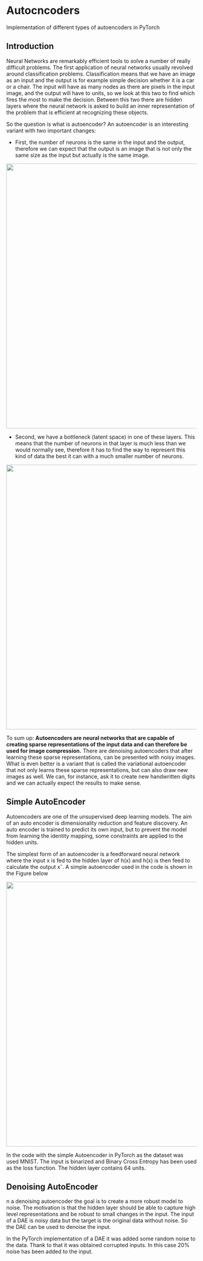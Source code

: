# Autocncoders

 Implementation of different types of autoencoders in PyTorch


## Introduction

Neural Networks are remarkably efficient tools to solve a number of really difficult problems. The first application of neural networks usually revolved around classification problems. Classification means that we have an image as an input and the output is for example simple decision whether it is a car or a chair. The input will have as many nodes as there are pixels in the input image, and the output will have to units, so we look at this two to find which fires the most to make the decision. Between this two there are hidden layers where the neural network is asked to build an inner representation of the problem that is efficient at recognizing these objects.

So the question is what is autoencoder?
An autoencoder is an interesting variant with two important changes:
- First, the number of neurons is the same in the input and the output, therefore we can expect that the output is an image that is not only the same size as the input but actually is the same image.

<p align="center">
  <img width="700" src="https://github.com/mlaskowski17/Autoencoders/blob/master/images/first.jpg">
</p>

- Second, we have a bottleneck (latent space) in one of these layers. This means that the number of neurons in that layer is much less than we would normally see, therefore it has to find the way to represent this kind of data the best it can with a much smaller number of neurons.

<p align="center">
  <img width="700" src="https://github.com/mlaskowski17/Autoencoders/blob/master/images/second.png">
</p>

To sum up:
**Autoencoders are neural networks that are capable of creating sparse representations of the input data and can therefore be used for image compression.** There are denoising autoencoders that after learning these sparse representations, can be presented with noisy images. What is even better is a variant that is called the variational autoencoder that not only learns these sparse representations, but can also draw new images as well. We can, for instance, ask it to create new handwritten digits and we can actually expect the results to make sense.



## Simple AutoEncoder

Autoencoders are one of the unsupervised deep learning models. The aim of an auto encoder is dimensionality reduction and feature discovery. An auto encoder is trained to predict its own input, but to prevent the model from learning the identity mapping, some constraints are applied to the hidden units.

The simplest form of an autoencoder is a feedforward neural network where the input x is fed to the hidden layer of h(x) and h(x) is then feed to calculate the output xˆ. A simple autoencoder used in the code is shown in the Figure below

<p align="center">
  <img width="700" src="https://github.com/mlaskowski17/Autoencoders/blob/master/images/simple_autoencoder.png">
</p>

In the code with the simple Autoencoder in PyTorch as the dataset was used MNIST. The input is binarized and Binary Cross Entropy has been used as the loss function. The hidden layer contains 64 units.


## Denoising AutoEncoder

n a denoising autoencoder the goal is to create a more robust model to noise. The motivation is that the hidden layer should be able to capture high level representations and be robust to small changes in the input. The input of a DAE is noisy data but the target is the original data without noise. So the DAE can be used to denoise the input.

In the PyTorch implementation of a DAE it was added some random noise to the data. Thank to that it was obtained corrupted inputs. In this case 20% noise has been added to the input.
